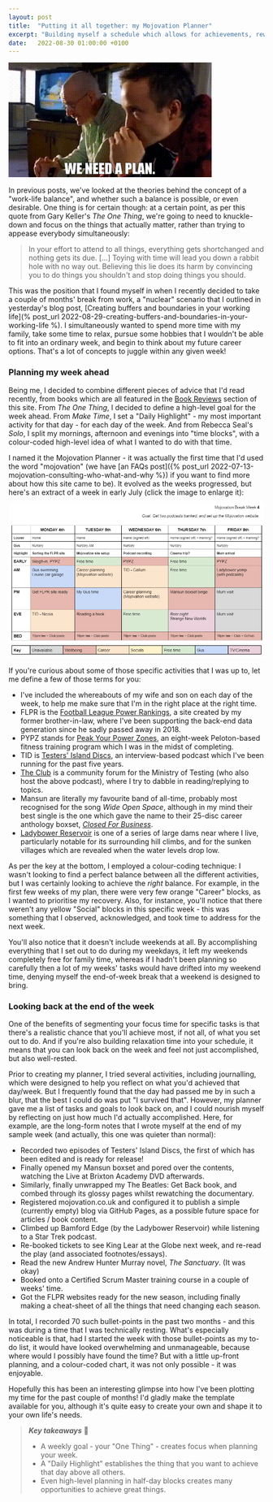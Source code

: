 ```yaml
---
layout: post
title:  "Putting it all together: my Mojovation Planner"
excerpt: "Building myself a schedule which allows for achievements, rewards and rest."
date:   2022-08-30 01:00:00 +0100
---
```


![Breaking Bad - We need a plan](/assets/img/breaking-bad-we-need-a-plan.gif)

In previous posts, we've looked at the theories behind the concept of a "work-life balance", and whether such a balance is possible, or even desirable. One thing is for certain though: at a certain point, as per this quote from Gary Keller's _The One Thing_, we're going to need to knuckle-down and focus on the things that actually matter, rather than trying to appease everybody simultaneously:

> In your effort to attend to all things, everything gets shortchanged and nothing gets its due. [...] Toying with time will lead you down a rabbit hole with no way out. Believing this lie does its harm by convincing you to do things you shouldn't and stop doing things you should.

This was the position that I found myself in when I recently decided to take a couple of months' break from work, a "nuclear" scenario that I outlined in yesterday's blog post, [Creating buffers and boundaries in your working life](% post_url 2022-08-29-creating-buffers-and-boundaries-in-your-working-life %). I simultaneously wanted to spend more time with my family, take some time to relax, pursue some hobbies that I wouldn't be able to fit into an ordinary week, and begin to think about my future career options. That's a lot of concepts to juggle within any given week!

### Planning my week ahead

Being me, I decided to combine different pieces of advice that I'd read recently, from books which are all featured in the [Book Reviews](/books) section of this site. From _The One Thing_, I decided to define a high-level goal for the week ahead. From _Make Time_, I set a "Daily Highlight" - my most important activity for that day - for each day of the week. And from Rebecca Seal's _Solo_, I split my mornings, afternoon and evenings into "time blocks", with a colour-coded high-level idea of what I wanted to do with that time.

I named it the Mojovation Planner - it was actually the first time that I'd used the word "mojovation" (we have [an FAQs post]({% post_url 2022-07-13-mojovation-consulting-who-what-and-why %}) if you want to find more about how this site came to be). It evolved as the weeks progressed, but here's an extract of a week in early July (click the image to enlarge it):

[![A sample of my Mojovation Planner](/assets/img/mojovation-planner-example.png)](/assets/img/mojovation-planner-example.png)

If you're curious about some of those specific activities that I was up to, let me define a few of those terms for you:

* I've included the whereabouts of my wife and son on each day of the week, to help me make sure that I'm in the right place at the right time.
* FLPR is the [Football League Power Rankings](http://flpr.co.uk/), a site created by my former brother-in-law, where I've been supporting the back-end data generation since he sadly passed away in 2018.
* PYPZ stands for [Peak Your Power Zones](https://www.leahingram.com/what-is-peloton-power-zone-training/), an eight-week Peloton-based fitness training program which I was in the midst of completing.
* TID is [Testers' Island Discs](http://www.testersislanddiscs.com/), an interview-based podcast which I've been running for the past five years.
* [The Club](https://club.ministryoftesting.com/) is a community forum for the Ministry of Testing (who also host the above podcast), where I try to dabble in reading/replying to topics.
* Mansun are literally my favourite band of all-time, probably most recognised for the song _Wide Open Space_, although in my mind their best single is the one which gave the name to their 25-disc career anthology boxset, _[Closed For Business](https://www.youtube.com/watch?v=A-qS11sqyqY)_.
* [Ladybower Reservoir](https://en.wikipedia.org/wiki/Ladybower_Reservoir) is one of a series of large dams near where I live, particularly notable for its surrounding hill climbs, and for the sunken villages which are revealed when the water levels drop low.

As per the key at the bottom, I employed a colour-coding technique: I wasn't looking to find a perfect balance between all the different activities, but I was certainly looking to achieve the _right_ balance. For example, in the first few weeks of my plan, there were very few orange "Career" blocks, as I wanted to prioritise my recovery. Also, for instance, you'll notice that there weren't any yellow "Social" blocks in this specific week - this was something that I observed, acknowledged, and took time to address for the next week.

You'll also notice that it doesn't include weekends at all. By accomplishing everything that I set out to do during my weekdays, it left my weekends completely free for family time, whereas if I hadn't been planning so carefully then a lot of my weeks' tasks would have drifted into my weekend time, denying myself the end-of-week break that a weekend is designed to bring. 

### Looking back at the end of the week

One of the benefits of segmenting your focus time for specific tasks is that there's a realistic chance that you'll achieve most, if not all, of what you set out to do. And if you're also building relaxation time into your schedule, it means that you can look back on the week and feel not just accomplished, but also well-rested.

Prior to creating my planner, I tried several activities, including journalling, which were designed to help you reflect on what you'd achieved that day/week. But I frequently found that the day had passed me by in such a blur, that the best I could do was put "I survived that". However, my planner gave me a list of tasks and goals to look back on, and I could nourish myself by reflecting on just how much I'd actually accomplished. Here, for example, are the long-form notes that I wrote myself at the end of my sample week (and actually, this one was quieter than normal):

* Recorded two episodes of Testers' Island Discs, the first of which has been edited and is ready for release!
* Finally opened my Mansun boxset and pored over the contents, watching the Live at Brixton Academy DVD afterwards.
* Similarly, finally unwrapped my The Beatles: Get Back book, and combed through its glossy pages whilst rewatching the documentary.
* Registered mojovation.co.uk and configured it to publish a simple (currently empty) blog via GitHub Pages, as a possible future space for articles / book content.
* Climbed up Bamford Edge (by the Ladybower Reservoir) while listening to a Star Trek podcast.
* Re-booked tickets to see King Lear at the Globe next week, and re-read the play (and associated footnotes/essays).
* Read the new Andrew Hunter Murray novel, _The Sanctuary_. (It was okay)
* Booked onto a Certified Scrum Master training course in a couple of weeks' time.
* Got the FLPR websites ready for the new season, including finally making a cheat-sheet of all the things that need changing each season.

In total, I recorded 70 such bullet-points in the past two months - and this was during a time that I was technically resting. What's especially noticeable is that, had I started the week with those bullet-points as my to-do list, it would have looked overwhelming and unmanageable, because where would I possibly have found the time? But with a little up-front planning, and a colour-coded chart, it was not only possible - it was enjoyable.

Hopefully this has been an interesting glimpse into how I've been plotting my time for the past couple of months! I'd gladly make the template available for you, although it's quite easy to create your own and shape it to your own life's needs.

> **_Key takeaways_** 📝  
> * A weekly goal - your "One Thing" - creates focus when planning your week.
> * A "Daily Highlight" establishes the thing that you want to achieve that day above all others.
> * Even high-level planning in half-day blocks creates many opportunities to achieve great things.